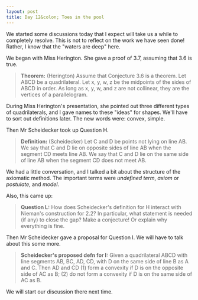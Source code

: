 ```yaml
---
layout: post
title: Day 12&colon; Toes in the pool
---
```


We started some discussions today that I expect will take us a while to completely
resolve. This is not to reflect on the work we have seen done! Rather, I know
that the "waters are deep" here.

We began with Miss Herington. She gave a proof of 3.7, assuming that 3.6 is true.

> **Theorem:** (Herington) Assume that Conjecture 3.6 is a theorem. Let ABCD be
> a quadrilateral. Let x, y, w, z be the midpoints of the sides
> of ABCD in order. As long as x, y, w, and z are not collinear, they are the vertices
> of a parallelogram.

During Miss Herington's presentation, she pointed out three different types of
quadrilaterals, and I gave names to these "ideas" for shapes. We'll have to sort
out definitions later. The new words were: convex, simple.

Then Mr Scheidecker took up Question H.

> **Definition:** (Scheidecker) Let C and D be points not lying on line AB. We say
> that C and D lie on opposite sides of line AB when the segment CD meets line AB.
> We say that C and D lie on the same side of line AB when the segment CD does not
> meet AB.

We had a little conversation, and I talked a bit about the structure of the axiomatic
method. The important terms were _undefined term_, _axiom_ or _postulate_, and _model_.

Also, this came up:

> **Question L:** How does Scheidecker's definition for H interact with Nieman's
> construction for 2.2? In particular, what statement is needed (if any) to
> close the gap? Make a conjecture! Or explain why everything is fine.

Then Mr Scheidecker gave a proposal for Question I. We will have to talk about this
some more.

> **Scheidecker's proposed defn for I:**
> Given a quadrilateral ABCD with line segments AB, BC, AD, CD, with D on the
> same side of line B as A and C. Then AD and CD
> (1) form a convexity if D is on the opposite side of AC as B;
> (2) do not form a convexity if D is on the same side of AC as B.

We will start our discussion there next time.
